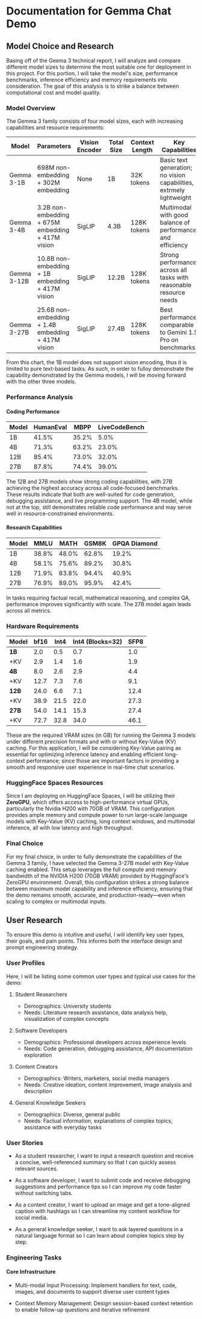 # Documentation for Gemma Chat Demo

## Model Choice and Research

Basing off of the Geema 3 technical report, I will analyze and compare different model sizes to determine the most suitable one for deployment in this project. For this portion, I will take the model's size, performance benchmarks, inference efficiency and memory requirements into consideration. The goal of this analysis is to strike a balance between computational cost and model quality.

### Model Overview

The Gemma 3 family consists of four model sizes, each with increasing capabilities and resource requirements:

| Model       | Parameters                                         | Vision Encoder | Total Size | Context Length | Key Capabilities                                                    |
| ----------- | -------------------------------------------------- | -------------- | ---------- | -------------- | ------------------------------------------------------------------- |
| Gemma 3-1B  | 698M non-embedding + 302M embedding                | None           | 1B         | 32K tokens     | Basic text generation; no vision capabilities, extrmely lightweight |
| Gemma 3-4B  | 3.2B non-embedding + 675M embedding + 417M vision  | SigLIP         | 4.3B       | 128K tokens    | Multimodal with good balance of performance and efficiency          |
| Gemma 3-12B | 10.8B non-embedding + 1B embedding + 417M vision   | SigLIP         | 12.2B      | 128K tokens    | Strong performance across all tasks with reasonable resource needs  |
| Gemma 3-27B | 25.6B non-embedding + 1.4B embedding + 417M vision | SigLIP         | 27.4B      | 128K tokens    | Best performance; comparable to Gemini 1.5 Pro on benchmarks        |

From this chart, the 1B model does not support vision encoding, thus it is limited to pure text-based tasks. As such, in order to fulloy demonstrate the capability demonstrated by the Gemma models, I will be moving forward with the other three models.

### Performance Analysis

#### Coding Performance

| Model | HumanEval | MBPP  | LiveCodeBench |
| ----- | --------- | ----- | ------------- |
| 1B    | 41.5%     | 35.2% | 5.0%          |
| 4B    | 71.3%     | 63.2% | 23.0%         |
| 12B   | 85.4%     | 73.0% | 32.0%         |
| 27B   | 87.8%     | 74.4% | 39.0%         |

The 12B and 27B models show strong coding capabilities, with 27B achieving the highest accuracy across all code-focused benchmarks. These results indicate that both are well-suited for code generation, debugging assistance, and live programming support. The 4B model, while not at the top, still demonstrates reliable code performance and may serve well in resource-constrained environments.

#### Research Capabilities

| Model | MMLU  | MATH  | GSM8K | GPQA Diamond |
| ----- | ----- | ----- | ----- | ------------ |
| 1B    | 38.8% | 48.0% | 62.8% | 19.2%        |
| 4B    | 58.1% | 75.6% | 89.2% | 30.8%        |
| 12B   | 71.9% | 83.8% | 94.4% | 40.9%        |
| 27B   | 76.9% | 89.0% | 95.9% | 42.4%        |

In tasks requiring factual recall, mathematical reasoning, and complex QA, performance improves significantly with scale. The 27B model again leads across all metrics.

### Hardware Requirements

| Model   | bf16 | Int4 | Int4 (Blocks=32) | SFP8 |
| ------- | ---- | ---- | ---------------- | ---- |
| **1B**  | 2.0  | 0.5  | 0.7              | 1.0  |
| +KV     | 2.9  | 1.4  | 1.6              | 1.9  |
| **4B**  | 8.0  | 2.6  | 2.9              | 4.4  |
| +KV     | 12.7 | 7.3  | 7.6              | 9.1  |
| **12B** | 24.0 | 6.6  | 7.1              | 12.4 |
| +KV     | 38.9 | 21.5 | 22.0             | 27.3 |
| **27B** | 54.0 | 14.1 | 15.3             | 27.4 |
| +KV     | 72.7 | 32.8 | 34.0             | 46.1 |

These are the required VRAM sizes (in GB) for running the Gemma 3 models under different precision formats and with or without Key-Value (KV) caching. For this application, I will be considering Key-Value pairing as essential for optimizing inference latency and enabling efficient long-context performance; since those are important factors in providing a smooth and responsive user experience in real-time chat scenarios.

### HuggingFace Spaces Resources

Since I am deploying on HuggingFace Spaces, I will be utilizing their **ZeroGPU**, which offers access to high-performance virtual GPUs, particularly the Nvidia H200 with 70GB of VRAM. This configuration provides ample memory and compute power to run large-scale language models with Key-Value (KV) caching, long context windows, and multimodal inference, all with low latency and high throughput.

### Final Choice

For my final choice, in order to fully demonstrate the capabilities of the Gemma 3 family, I have selected the Gemma 3-27B model with Key-Value caching enabled. This setup leverages the full compute and memory bandwidth of the NVIDIA H200 (70GB VRAM) provided by HuggingFace's ZeroGPU environment. Overall, this configuration strikes a strong balance between maximum model capability and inference efficiency, ensuring that the demo remains smooth, accurate, and production-ready—even when scaling to complex or multimodal inputs.

## User Research

To ensure this demo is intuitive and useful, I will identify key user types, their goals, and pain points. This informs both the interface design and prompt engineering strategy.

### User Profiles

Here, I will be listing some common user types and typical use cases for the demo:

1. Student Researchers

   - Demographics: University students
   - Needs: Literature research assistance, data analysis help, visualization of complex concepts

2. Software Developers

   - Demographics: Professional developers across experience levels
   - Needs: Code generation, debugging assistance, API documentation exploration

3. Content Creators

   - Demographics: Writers, marketers, social media managers
   - Needs: Creative ideation, content improvement, image analysis and description

4. General Knowledge Seekers
   - Demographics: Diverse, general public
   - Needs: Factual information, explanations of complex topics, assistance with everyday tasks

### User Stories

- As a student researcher, I want to input a research question and receive a concise, well-referenced summary so that I can quickly assess relevant sources.

- As a software developer, I want to submit code and receive debugging suggestions and performance tips so I can improve my code faster without switching tabs.

- As a content creator, I want to upload an image and get a tone-aligned caption with hashtags so I can streamline my content workflow for social media.

- As a general knowledge seeker, I want to ask layered questions in a natural language format so I can learn about complex topics step by step.

### Engineering Tasks

#### Core Infrastructure

- Multi-modal Input Processing: Implement handlers for text, code, images, and documents to support diverse user content types

- Context Memory Management: Design session-based context retention to enable follow-up questions and iterative refinement

